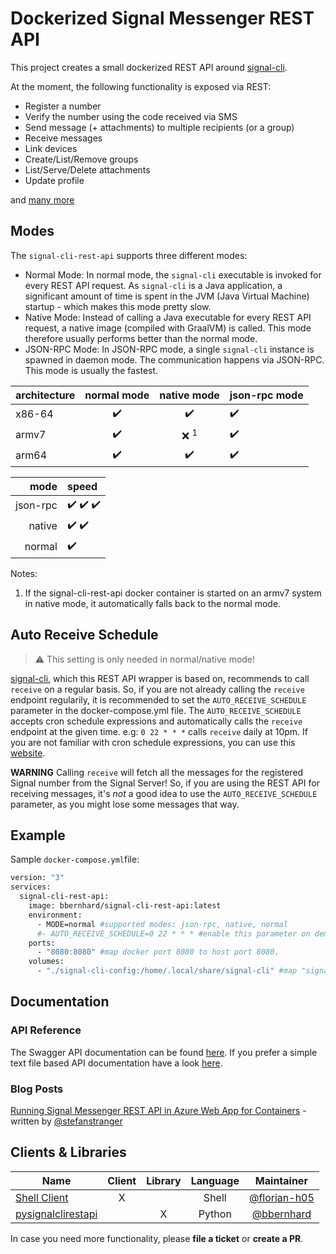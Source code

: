 # Dockerized Signal Messenger REST API

This project creates a small dockerized REST API around [signal-cli](https://github.com/AsamK/signal-cli).

At the moment, the following functionality is exposed via REST:

- Register a number
- Verify the number using the code received via SMS
- Send message (+ attachments) to multiple recipients (or a group)
- Receive messages
- Link devices
- Create/List/Remove groups
- List/Serve/Delete attachments
- Update profile

and [many more](https://bbernhard.github.io/signal-cli-rest-api/)

## Modes

The `signal-cli-rest-api` supports three different modes:

* Normal Mode: In normal mode, the `signal-cli` executable is invoked for every REST API request. As `signal-cli` is a Java application, a significant amount of time is spent in the JVM (Java Virtual Machine) startup - which makes this mode pretty slow.
* Native Mode: Instead of calling a Java executable for every REST API request, a native image (compiled with GraalVM) is called. This mode therefore usually performs better than the normal mode. 
* JSON-RPC Mode: In JSON-RPC mode, a single `signal-cli` instance is spawned in daemon mode. The communication happens via JSON-RPC. This mode is usually the fastest.


| architecture | normal mode | native mode | json-rpc mode |
|--------------|:-----------:|:-----------:|---------------|
|    x86-64    |      :heavy_check_mark:     |     :heavy_check_mark:      |       :heavy_check_mark:      |
|    armv7     |      :heavy_check_mark:     |     ❌ <sup>1</sup>     |       :heavy_check_mark:      |
|    arm64     |      :heavy_check_mark:     |     :heavy_check_mark:      |       :heavy_check_mark:      |


|     mode     | speed       |
|-------------:|:------------|
|    json-rpc  |    :heavy_check_mark: :heavy_check_mark: :heavy_check_mark: |
|    native    |    :heavy_check_mark: :heavy_check_mark:    |
|    normal    |    :heavy_check_mark:       |


Notes:
1. If the signal-cli-rest-api docker container is started on an armv7 system in native mode, it automatically falls back to the normal mode.

## Auto Receive Schedule

> :warning: This setting is only needed in normal/native mode!

[signal-cli](https://github.com/AsamK/signal-cli), which this REST API wrapper is based on, recommends to call `receive` on a regular basis. So, if you are not already calling the `receive` endpoint regularily, it is recommended to set the `AUTO_RECEIVE_SCHEDULE` parameter in the docker-compose.yml file. The `AUTO_RECEIVE_SCHEDULE` accepts cron schedule expressions and automatically calls the `receive` endpoint at the given time. e.g: `0 22 * * *` calls `receive` daily at 10pm. If you are not familiar with cron schedule expressions, you can use this [website](https://crontab.guru).

**WARNING** Calling `receive` will fetch all the messages for the registered Signal number from the Signal Server! So, if you are using the REST API for receiving messages, it's _not_ a good idea to use the `AUTO_RECEIVE_SCHEDULE` parameter, as you might lose some messages that way.

## Example

Sample `docker-compose.yml`file:

```sh
version: "3"
services:
  signal-cli-rest-api:
    image: bbernhard/signal-cli-rest-api:latest
	environment:
	  - MODE=normal #supported modes: json-rpc, native, normal
      #- AUTO_RECEIVE_SCHEDULE=0 22 * * * #enable this parameter on demand (see description below)
	ports:
      - "8080:8080" #map docker port 8080 to host port 8080.
    volumes:
      - "./signal-cli-config:/home/.local/share/signal-cli" #map "signal-cli-config" folder on host system into docker container. the folder contains the password and cryptographic keys when a new number is registered

```

## Documentation

### API Reference

The Swagger API documentation can be found [here](https://bbernhard.github.io/signal-cli-rest-api/). If you prefer a simple text file based API documentation have a look [here](https://github.com/bbernhard/signal-cli-rest-api/blob/master/doc/EXAMPLES.md).

### Blog Posts

[Running Signal Messenger REST API in Azure Web App for Containers](https://stefanstranger.github.io/2021/06/01/RunningSignalRESTAPIinAppService/) - written by [@stefanstranger](https://github.com/stefanstranger)


## Clients & Libraries

|     Name    | Client           | Library  | Language | Maintainer |
| ------------- |:-------------:| :-----:|:-----:|:-----:|
| [Shell Client](https://github.com/florian-h05/shell-script_collection/blob/main/signal-cli-rest-api_client.bash)      | X | | Shell | [@florian-h05](https://github.com/florian-h05)
| [pysignalclirestapi](https://pypi.org/project/pysignalclirestapi/)      | | X | Python | [@bbernhard](https://github.com/bbernhard)

In case you need more functionality, please **file a ticket** or **create a PR**.

